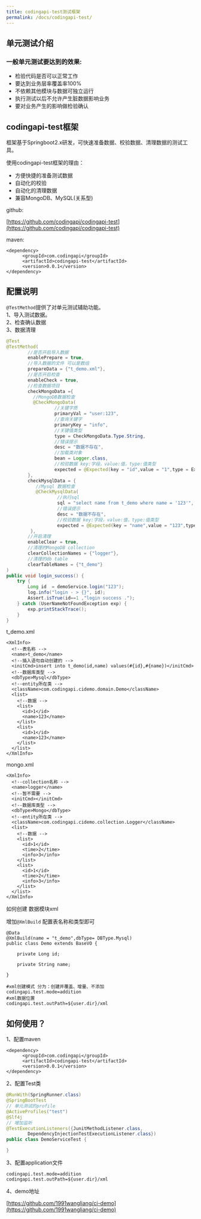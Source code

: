```yaml
---
title: codingapi-test测试框架
permalink: /docs/codingapi-test/
---
```



## 单元测试介绍


### 一般单元测试要达到的效果:
* 检验代码是否可以正常工作
* 要达到业务层率覆盖率100%
* 不依赖其他模块与数据可独立运行
* 执行测试以后不允许产生脏数据影响业务
* 要对业务产生的影响做检验确认


## codingapi-test框架

框架基于Springboot2.x研发，可快速准备数据、校验数据、清理数据的测试工具。

使用codingapi-test框架的理由：
* 方便快捷的准备测试数据
* 自动化的校验
* 自动化的清理数据
* 兼容MongoDB、MySQL(关系型)

github:

[https://github.com/codingapi/codingapi-test](https://github.com/codingapi/codingapi-test)

maven:
```
<dependency>
      <groupId>com.codingapi</groupId>
      <artifactId>codingapi-test</artifactId>
      <version>0.0.1</version>
</dependency>
```

## 配置说明

`@TestMethod`提供了对单元测试辅助功能。  
1、导入测试数据。  
2、检查确认数据  
3、数据清理  

```java
@Test
@TestMethod(
        //是否开启导入数据
        enablePrepare = true,
        //导入数据的文件 可以是数组
        prepareData = {"t_demo.xml"},
        //是否开启检查
        enableCheck = true,
        //检查数据项目
        checkMongoData ={
          //MongoDB数据检查
          @CheckMongoData(
                  //关键字质
                  primaryVal = "user:123",
                  //查询关键字
                  primaryKey = "info",
                  //关键值类型
                  type = CheckMongoData.Type.String,
                  //错误提示
                  desc = "数据不存在",
                  //加载类对象
                  bean = Logger.class,
                  //校验数据 key:字段，value:值，type:值类型
                  expected = @Expected(key = "id",value = "1",type = Expected.Type.Long))
        },
        checkMysqlData = {
           //Mysql 数据检查
           @CheckMysqlData(
                   //执行sql
                   sql = "select name from t_demo where name = '123'",
                   //错误提示
                   desc = "数据不存在",
                   //校验数据 key:字段，value:值，type:值类型
                   expected = @Expected(key = "name",value = "123",type = Expected.Type.String))
         },
        //开启清理          
        enableClear = true,
        //清理的MongoDB collection
        clearCollectionNames = {"logger"},
        //清理的db table
        clearTableNames = {"t_demo"}
)
public void login_success() {
    try {
        Long id  = demoService.login("123");
        log.info("login - > {}", id);
        Assert.isTrue(id==1 ,"login success .");
    } catch (UserNameNotFoundException exp) {
        exp.printStackTrace();
    }
}
```

t_demo.xml
```
<XmlInfo>
  <!--表名称 -->
  <name>t_demo</name>
  <!--插入语句自动创建的 -->
  <initCmd>insert into t_demo(id,name) values(#{id},#{name})</initCmd>
  <!--数据库类型 -->
  <dbType>Mysql</dbType>
  <!--entity所在类 -->
  <className>com.codingapi.cidemo.domain.Demo</className>
  <list>
    <!--数据 -->
    <list>
      <id>1</id>
      <name>123</name>
    </list>
    <list>
      <id>1</id>
      <name>123</name>
    </list>
  </list>
</XmlInfo>

```

mongo.xml
```
<XmlInfo>
  <!--collection名称 -->
  <name>logger</name>
  <!--暂不需要 -->
  <initCmd></initCmd>
  <!--数据库类型 -->
  <dbType>Mongo</dbType>
  <!--entity所在类 -->
  <className>com.codingapi.cidemo.collection.Logger</className>
  <list>
    <!--数据 -->
    <list>
      <id>1</id>
      <time>2</time>
      <info>3</info>
    </list>
    <list>
      <id>1</id>
      <time>2</time>
      <info>3</info>
    </list>
  </list>
</XmlInfo>

```

如何创建 数据模块xml

增加`@XmlBuild` 配置表名称和类型即可
```
@Data
@XmlBuild(name = "t_demo",dbType= DBType.Mysql)
public class Demo extends BaseVO {

    private Long id;

    private String name;

}

```

```
#xml创建模式 分为：创建并覆盖、增量、不添加
codingapi.test.mode=addition
#xml数据位置
codingapi.test.outPath=${user.dir}/xml
```



## 如何使用？

1、配置maven

```
<dependency>
      <groupId>com.codingapi</groupId>
      <artifactId>codingapi-test</artifactId>
      <version>0.0.1</version>
</dependency>
```

2、配置Test类

```java
@RunWith(SpringRunner.class)
@SpringBootTest
// 单元测试的profile
@ActiveProfiles("test")
@Slf4j
// 增加监听
@TestExecutionListeners({JunitMethodListener.class,
        DependencyInjectionTestExecutionListener.class})
public class DemoServiceTest {

}
```

3、配置application文件

```
codingapi.test.mode=addition
codingapi.test.outPath=${user.dir}/xml
```


4、demo地址

[https://github.com/1991wangliang/ci-demo](https://github.com/1991wangliang/ci-demo)
